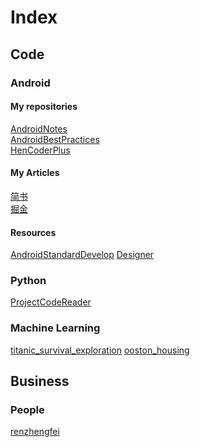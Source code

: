 # Index

## Code
### Android
#### My repositories
[AndroidNotes](https://github.com/ZhanXuzhao/AndroidStudioNotes)<br>
[AndroidBestPractices](https://github.com/ZhanXuzhao/AndroidBestPractices)<br>
[HenCoderPlus](https://github.com/ZhanXuzhao/HencoderPlus)

#### My Articles
[简书](https://www.jianshu.com/u/f4f88e1b5678)<br>
[掘金](https://juejin.im/user/5a047c176fb9a045076f1d83/posts)

#### Resources
[AndroidStandardDevelop](https://github.com/Blankj/AndroidStandardDevelop)
[Designer](https://github.com/ZhanXuzhao/Designer)

### Python
[ProjectCodeReader](https://github.com/ZhanXuzhao/ProjectCodeReader)

### Machine Learning
[titanic_survival_exploration](https://github.com/ZhanXuzhao/ML_p01_titanic_survival_exploration)
[ooston_housing](https://github.com/ZhanXuzhao/ML_p01_boston_housing)

## Business
### People
[renzhengfei](https://github.com/ttpianobirds/RenZhengfei)
